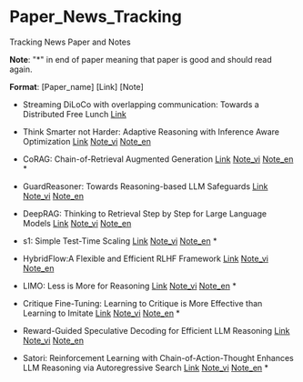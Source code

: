 # Paper_News_Tracking

Tracking News Paper and Notes

**Note**: "\*" in end of paper meaning that paper is good and should read again.

**Format**: [Paper_name] [Link] [Note]

- Streaming DiLoCo with overlapping communication: Towards a Distributed Free Lunch [Link](https://arxiv.org/pdf/2501.18512)

- Think Smarter not Harder: Adaptive Reasoning with Inference Aware Optimization [Link](https://arxiv.org/pdf/2501.17974) [Note_vi](./Note/Think_Smarter/Think_Smarter_vi.md) [Note_en](./Note/Think_Smarter/Think_Smarter_vi.md)

- CoRAG: Chain-of-Retrieval Augmented Generation [Link](https://arxiv.org/pdf/2501.14342) [Note_vi](./Note/CoRAG/CoRAG_vi.md) [Note_en](./Note/CoRAG/CoRAG_en.md) \*

- GuardReasoner: Towards Reasoning-based LLM Safeguards [Link](https://arxiv.org/pdf/2501.18492) [Note_vi](./Note/GuardReasoner/GuardReasoner_vi.md) [Note_en](./Note/GuardReasoner/GuardReasoner_en.md)

- DeepRAG: Thinking to Retrieval Step by Step for Large Language Models [Link](https://arxiv.org/pdf/2502.01142) [Note_vi](./Note/DeepRAG/DeepRAG_vi.md) [Note_en](./Note/DeepRAG/DeepRAG_en.md)

- s1: Simple Test-Time Scaling [Link](https://arxiv.org/pdf/2501.19393) [Note_vi](./Note/s1/s1_vi.md) [Note_en](./Note/s1/s1_en.md) \*

- HybridFlow:A Flexible and Efficient RLHF Framework [Link]() [Note_vi](./Note/verl_HybridFlow/hybridflow_vi.md) [Note_en](./Note/verl_HybridFlow/hybridflow_en.md)

- LIMO: Less is More for Reasoning [Link](https://arxiv.org/pdf/2502.03387) [Note_vi](./Note/LIMO/LIMO_vi.md) [Note_en](./Note/LIMO/limo_en.md) \*

- Critique Fine-Tuning: Learning to Critique is More Effective than Learning to Imitate [Link](https://tiger-ai-lab.github.io/CritiqueFineTuning/) [Note_vi](./Note/CritiqueFineTuning/cft_vi.md) [Note_en](./Note/CritiqueFineTuning/cft_en.md) \*

- Reward-Guided Speculative Decoding for Efficient LLM Reasoning [Link](https://arxiv.org/pdf/2501.19324) [Note_vi](./Note/RSD/rsd_vi.md) [Note_en](./Note/RSD/rsd_en.md)

- Satori: Reinforcement Learning with Chain-of-Action-Thought
  Enhances LLM Reasoning via Autoregressive Search [Link](https://arxiv.org/pdf/2502.02508) [Note_vi](./Note/satori/satori_vi.md) [Note_en](./Note/satori/satori_en.md) \*
